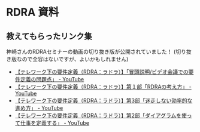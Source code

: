 # RDRA 資料

## 教えてもらったリンク集

神崎さんのRDRAセミナーの動画の切り抜き版が公開されていました！
(切り抜き版なので全容はないですが、よいかもしれません)

- [【テレワーク下の要件定義（RDRA：ラドラ）】「冒頭説明/ビデオ会議での要件定義の問題点」 - YouTube](https://www.youtube.com/watch?v=wAxST0kOF1A)
- [【テレワーク下の要件定義（RDRA：ラドラ）】第１部「RDRAの考え方」 - YouTube](https://www.youtube.com/watch?v=pC2z-3oqps4&t=26s)
- [【テレワーク下の要件定義（RDRA：ラドラ）】第3部「迷走しない効率的な進め方」 - YouTube](https://www.youtube.com/watch?v=o2bHpu6P4lo)
- [【テレワーク下の要件定義（RDRA：ラドラ）】第2部「ダイアグラムを使って仕事を定義する」 - YouTube](https://www.youtube.com/watch?v=NGx8DwkfmIo)